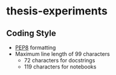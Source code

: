 # thesis-experiments

## Coding Style

- [PEP8](https://peps.python.org/pep-0008/) formatting
- Maximum line length of 99 characters
  - 72 characters for docstrings
  - 119 characters for notebooks
